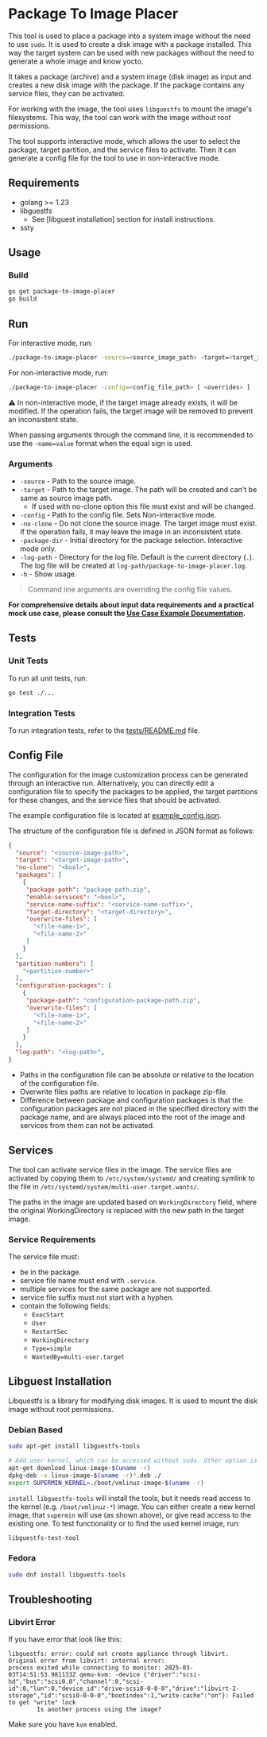 
# Package To Image Placer

This tool is used to place a package into a system image without the need to use `sudo`.
It is used to create a disk image with a package installed.
This way the target system can be used with new packages without the need to generate a whole image and know yocto.

It takes a package (archive) and a system image (disk image) as input and creates a new disk image with the package.
If the package contains any service files, they can be activated.

For working with the image, the tool uses `libguestfs` to mount the image's filesystems. This way, the tool can work with the image without root permissions.

The tool supports interactive mode, which allows the user to select the package, target partition, and the service files to activate.
Then it can generate a config file for the tool to use in non-interactive mode.

## Requirements

* golang >= 1.23
* libguestfs
  * See [libguest installation] section for install instructions.
* ssty

## Usage

### Build

```bash
go get package-to-image-placer
go build
```

## Run

For interactive mode, run:

```bash
./package-to-image-placer -source=<source_image_path> -target=<target_image_path> [ -package-dir=<package_dir> ... ]
```

For non-interactive mode, run:

```bash
./package-to-image-placer -config=<config_file_path> [ <overrides> ]
```

⚠️ In non-interactive mode, if the target image already exists, it will be modified. If the operation fails, the target image will be removed to prevent an inconsistent state.

When passing arguments through the command line, it is recommended to use the `-name=value` format when the equal sign is used.

### Arguments

* `-source` - Path to the source image.
* `-target` - Path to the target image. The path will be created and can't be same as source image path.
  * If used with no-clone option this file must exist and will be changed.
* `-config` - Path to the config file. Sets Non-interactive mode.
* `-no-clone` - Do not clone the source image. The target image must exist. If the operation fails, it may leave the image in an inconsistent state.
* `-package-dir` - Initial directory for the package selection. Interactive mode only.
* `-log-path` - Directory for the log file. Default is the current directory (`.`). The log file will be created at `log-path/package-to-image-placer.log`.
* `-h` - Show usage.

> Command line arguments are overriding the config file values.

**For comprehensive details about input data requirements and a practical mock use case, please consult the [Use Case Example Documentation](doc/UseCaseExample.md).**

## Tests

### Unit Tests

To run all unit tests, run:

```bash
go test ./...
```

### Integration Tests

To run integration tests, refer to the [tests/README.md](tests/README.md) file.

## Config File

The configuration for the image customization process can be generated through an interactive run. Alternatively, you can directly edit a configuration file to specify the packages to be applied, the target partitions for these changes, and the service files that should be activated.

The example configuration file is located at [example_config.json](./resources/example_config.json).

The structure of the configuration file is defined in JSON format as follows:

```json lines
{
  "source": "<source-image-path>",
  "target": "<target-image-path>",
  "no-clone": "<bool>",
  "packages": [
    {
     "package-path": "package-path.zip",
     "enable-services": "<bool>",
     "service-name-suffix": "<service-name-suffix>",
     "target-directory": "<target-directory>",
     "overwrite-files": [
       "<file-name-1>",
       "<file-name-2>"
     ]
    }
  ],
  "partition-numbers": [
    "<partition-number>"
  ],
  "configuration-packages": [
    {
     "package-path": "configuration-package-path.zip",
     "overwrite-files": [
       "<file-name-1>",
       "<file-name-2>"
     ]
    }
  ],
  "log-path": "<log-path>",
}
```

* Paths in the configuration file can be absolute or relative to the location of the configuration file.
* Overwrite files paths are relative to location in package zip-file.
* Difference between package and configuration packages is that the configuration packages are not placed in the specified directory with the package name, and are always placed into the root of the image and services from them can not be activated.

## Services

The tool can activate service files in the image.
The service files are activated by copying them to `/etc/system/systemd/` and creating symlink to the file in `/etc/systemd/system/multi-user.target.wants/`.

The paths in the image are updated based on `WorkingDirectory` field, where the original WorkingDirectory is replaced with the new path in the target image.

### Service Requirements

The service file must:

* be in the package.
* service file name must end with `.service`.
* multiple services for the same package are not supported.
* service file suffix must not start with a hyphen.
* contain the following fields:
  * `ExecStart`
  * `User`
  * `RestartSec`
  * `WorkingDirectory`
  * `Type=simple`
  * `WantedBy=multi-user.target`

## Libguest Installation

Libquestfs is a library for modifying disk images. It is used to mount the disk image without root permissions.

### Debian Based

```bash
sudo apt-get install libguestfs-tools

# Add user kernel, which can be accessed without sudo. Other option is to give permissions to the existing kernel.
apt-get download linux-image-$(uname -r)
dpkg-deb -x linux-image-$(uname -r)*.deb ./
export SUPERMIN_KERNEL=./boot/vmlinuz-image-$(uname -r)
```

`install libguestfs-tools` will install the tools, but it needs read access to the kernel (e.g. `/boot/vmlinuz-*`) image.
You can either create a new kernel image, that `supermin` will use (as shown above), or give read access to the existing one.
To test functionality or to find the used kernel image, run:

```bash
libguestfs-test-tool
```

### Fedora

```bash
sudo dnf install libguestfs-tools
```

## Troubleshooting

### Libvirt Error

If you have error that look like this:

``` text
libguestfs: error: could not create appliance through libvirt. 
Original error from libvirt: internal error: 
process exited while connecting to monitor: 2025-03-03T14:51:53.981133Z qemu-kvm: -device {"driver":"scsi-hd","bus":"scsi0.0","channel":0,"scsi-id":0,"lun":0,"device_id":"drive-scsi0-0-0-0","drive":"libvirt-2-storage","id":"scsi0-0-0-0","bootindex":1,"write-cache":"on"}: Failed to get "write" lock
        Is another process using the image?
```

Make sure you have `kvm` enabled.
